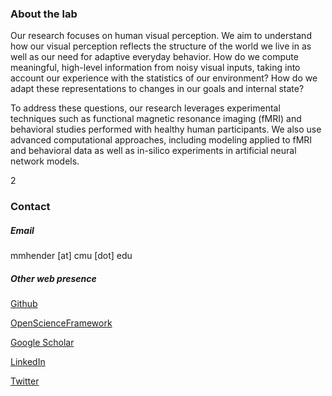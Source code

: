### About the lab

Our research focuses on human visual perception. We aim to understand how our visual perception reflects the structure of the world we live in as well as our need for adaptive everyday behavior. How do we compute meaningful, high-level information from noisy visual inputs, taking into account our experience with the statistics of our environment? How do we adapt these representations to changes in our goals and internal state? 

To address these questions, our research leverages experimental techniques such as functional magnetic resonance imaging (fMRI) and behavioral studies performed with healthy human participants. We also use advanced computational approaches, including modeling applied to fMRI and behavioral data as well as in-silico experiments in artificial neural network models.


2


### Contact

##### Email

mmhender [at] cmu [dot] edu

##### Other web presence

[Github](https://github.com/mmhenderson)

[OpenScienceFramework](https://osf.io/v8b2r/)

[Google Scholar](https://scholar.google.com/citations?user=91bNlCUAAAAJ&hl=en)

[LinkedIn](https://www.linkedin.com/in/margaret-henderson-87ab814b/)

[Twitter](https://twitter.com/maggiehende)

